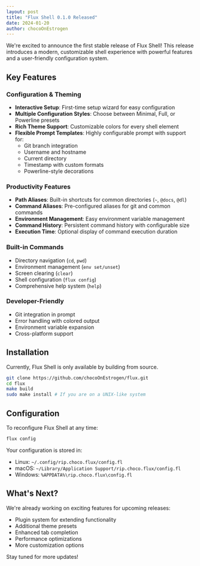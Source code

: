 ```yaml
---
layout: post
title: "Flux Shell 0.1.0 Released"
date: 2024-01-20
author: chocoOnEstrogen
---
```


We're excited to announce the first stable release of Flux Shell! This release introduces a modern, customizable shell experience with powerful features and a user-friendly configuration system.

## Key Features

### Configuration & Theming
- **Interactive Setup**: First-time setup wizard for easy configuration
- **Multiple Configuration Styles**: Choose between Minimal, Full, or Powerline presets
- **Rich Theme Support**: Customizable colors for every shell element
- **Flexible Prompt Templates**: Highly configurable prompt with support for:
  - Git branch integration
  - Username and hostname
  - Current directory
  - Timestamp with custom formats
  - Powerline-style decorations

### Productivity Features
- **Path Aliases**: Built-in shortcuts for common directories (`~`, `@docs`, `@dl`)
- **Command Aliases**: Pre-configured aliases for git and common commands
- **Environment Management**: Easy environment variable management
- **Command History**: Persistent command history with configurable size
- **Execution Time**: Optional display of command execution duration

### Built-in Commands
- Directory navigation (`cd`, `pwd`)
- Environment management (`env set/unset`)
- Screen clearing (`clear`)
- Shell configuration (`flux config`)
- Comprehensive help system (`help`)

### Developer-Friendly
- Git integration in prompt
- Error handling with colored output
- Environment variable expansion
- Cross-platform support

## Installation


Currently, Flux Shell is only available by building from source.

```bash
git clone https://github.com/chocoOnEstrogen/flux.git
cd flux
make build
sudo make install # If you are on a UNIX-like system
```

## Configuration

To reconfigure Flux Shell at any time:

```bash
flux config
```

Your configuration is stored in:
- Linux: `~/.config/rip.choco.flux/config.fl`
- macOS: `~/Library/Application Support/rip.choco.flux/config.fl`
- Windows: `%APPDATA%\rip.choco.flux\config.fl`

## What's Next?

We're already working on exciting features for upcoming releases:
- Plugin system for extending functionality
- Additional theme presets
- Enhanced tab completion
- Performance optimizations
- More customization options

Stay tuned for more updates! 